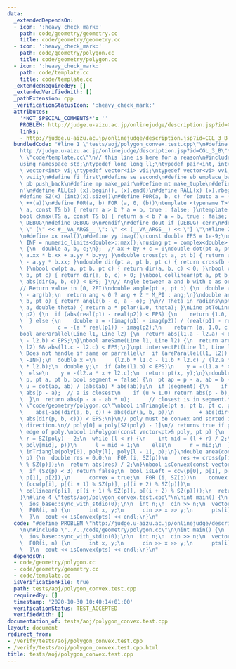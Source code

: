 ```yaml
---
data:
  _extendedDependsOn:
  - icon: ':heavy_check_mark:'
    path: code/geometry/geometry.cc
    title: code/geometry/geometry.cc
  - icon: ':heavy_check_mark:'
    path: code/geometry/polygon.cc
    title: code/geometry/polygon.cc
  - icon: ':heavy_check_mark:'
    path: code/template.cc
    title: code/template.cc
  _extendedRequiredBy: []
  _extendedVerifiedWith: []
  _pathExtension: cpp
  _verificationStatusIcon: ':heavy_check_mark:'
  attributes:
    '*NOT_SPECIAL_COMMENTS*': ''
    PROBLEM: http://judge.u-aizu.ac.jp/onlinejudge/description.jsp?id=CGL_3_B
    links:
    - http://judge.u-aizu.ac.jp/onlinejudge/description.jsp?id=CGL_3_B
  bundledCode: "#line 1 \"tests/aoj/polygon_convex.test.cpp\"\n#define PROBLEM \"\
    http://judge.u-aizu.ac.jp/onlinejudge/description.jsp?id=CGL_3_B\"\n\n#line 1\
    \ \"code/template.cc\"\n// this line is here for a reason\n#include <bits/stdc++.h>\n\
    using namespace std;\ntypedef long long ll;\ntypedef pair<int, int> ii;\ntypedef\
    \ vector<int> vi;\ntypedef vector<ii> vii;\ntypedef vector<vi> vvi;\ntypedef vector<vii>\
    \ vvii;\n#define fi first\n#define se second\n#define eb emplace_back\n#define\
    \ pb push_back\n#define mp make_pair\n#define mt make_tuple\n#define endl '\\\
    n'\n#define ALL(x) (x).begin(), (x).end()\n#define RALL(x) (x).rbegin(), (x).rend()\n\
    #define SZ(x) (int)(x).size()\n#define FOR(a, b, c) for (auto a = (b); (a) < (c);\
    \ ++(a))\n#define F0R(a, b) FOR (a, 0, (b))\ntemplate <typename T>\nbool ckmin(T&\
    \ a, const T& b) { return a > b ? a = b, true : false; }\ntemplate <typename T>\n\
    bool ckmax(T& a, const T& b) { return a < b ? a = b, true : false; }\n#ifndef\
    \ DEBUG\n#define DEBUG 0\n#endif\n#define dout if (DEBUG) cerr\n#define dvar(...)\
    \ \" [\" << #__VA_ARGS__ \": \" << (__VA_ARGS__) << \"] \"\n#line 2 \"code/geometry/geometry.cc\"\
    \n#define xx real()\n#define yy imag()\nconst double EPS = 1e-9;\nconst double\
    \ INF = numeric_limits<double>::max();\nusing pt = complex<double>;\nstruct Line\
    \ {\n  double a, b, c;\n};  // ax + by + c = 0\ndouble dot(pt a, pt b) { return\
    \ a.xx * b.xx + a.yy * b.yy; }\ndouble cross(pt a, pt b) { return a.xx * b.yy\
    \ - a.yy * b.xx; }\ndouble dir(pt a, pt b, pt c) { return cross(b - a, c - a);\
    \ }\nbool cw(pt a, pt b, pt c) { return dir(a, b, c) < 0; }\nbool ccw(pt a, pt\
    \ b, pt c) { return dir(a, b, c) > 0; }\nbool collinear(pt a, pt b, pt c) { return\
    \ abs(dir(a, b, c)) < EPS; }\n// Angle between a and b with o as origin (ccw).\n\
    // Return value in [0, 2PI)\ndouble angle(pt a, pt b) {\n  double ang = arg(a)\
    \ - arg(b);\n  return ang < 0 ? ang + 2 * M_PI : ang;\n}\ndouble angle(pt a, pt\
    \ b, pt o) { return angle(b - o, a - o); }\n// Theta in radiens\npt rotate(pt\
    \ a, double theta) { return a * polar(1.0, theta); }\nLine ptToLine(pt p1, pt\
    \ p2) {\n  if (abs(real(p1) - real(p2)) < EPS) {\n    return {1.0, 0.0, -real(p1)};\n\
    \  } else {\n    double a = -(imag(p1) - imag(p2)) / (real(p1) - real(p2)),\n\
    \           c = -(a * real(p1)) - imag(p2);\n    return {a, 1.0, c};\n  }\n}\n\
    bool areParallel(Line l1, Line l2) {\n  return abs(l1.a - l2.a) < EPS && abs(l1.b\
    \ - l2.b) < EPS;\n}\nbool areSame(Line l1, Line l2) {\n  return areParallel(l1,\
    \ l2) && abs(l1.c - l2.c) < EPS;\n}\npt intersectPt(Line l1, Line l2) {\n  //\
    \ Does not handle if same or parrallel\n  if (areParallel(l1, l2)) return pt(-INF,\
    \ -INF);\n  double x =\n      (l2.b * l1.c - l1.b * l2.c) / (l2.a * l1.b - l1.a\
    \ * l2.b);\n  double y;\n  if (abs(l1.b) < EPS)\n    y = -(l1.a * x + l1.c);\n\
    \  else\n    y = -(l2.a * x + l2.c);\n  return pt(x, y);\n}\ndouble distToLine(pt\
    \ p, pt a, pt b, bool segment = false) {\n  pt ap = p - a, ab = b - a;\n  double\
    \ u = dot(ap, ab) / (abs(ab) * abs(ab));\n  if (segment) {\n    if (u < 0.0) return\
    \ abs(p - a);  // a is closest\n    if (u > 1.0) return abs(p - b);  // b is closest\n\
    \  }\n  return abs(p - a - ab * u);      // closest is in segment.\n}\n#line 2\
    \ \"code/geometry/polygon.cc\"\nbool inTriangle(pt a, pt b, pt c, pt p) {\n  return\n\
    \    abs(-abs(dir(a, b, c)) + abs(dir(a, b, p))\n        + abs(dir(a, p, c)) +\
    \ abs(dir(p, b, c))) < EPS;\n}\n// poly must be convex and sorted in clockwise\
    \ direction.\n// poly[0] = poly[SZ(poly) - 1]\n// returns true if point is on\
    \ edge of poly.\nbool inPolygon(const vector<pt>& poly, pt p) {\n  int l = 1,\
    \ r = SZ(poly) - 2;\n  while (l < r) {\n    int mid = (l + r) / 2;\n    if (cw(poly[0],\
    \ poly[mid], p))\n      l = mid + 1;\n    else\n      r = mid;\n  }\n  return\
    \ inTriangle(poly[0], poly[l], poly[l - 1], p);\n}\ndouble area(const vector<pt>&\
    \ p) {\n  double res = 0.0;\n  F0R (i, SZ(p))\n    res += cross(p[i], p[(i + 1)\
    \ % SZ(p)]);\n  return abs(res) / 2;\n}\nbool isConvex(const vector<pt>& p) {\n\
    \  if (SZ(p) < 3) return false;\n  bool isLeft = ccw(p[0], p[1], p[2]) || collinear(p[0],\
    \ p[1], p[2]),\n      convex = true;\n  F0R (i, SZ(p))\n    convex &= isLeft ==\
    \ (ccw(p[i], p[(i + 1) % SZ(p)], p[(i + 2) % SZ(p)])\n                     ||\
    \ collinear(p[i], p[(i + 1) % SZ(p)], p[(i + 2) % SZ(p)]));\n  return convex;\n\
    }\n#line 4 \"tests/aoj/polygon_convex.test.cpp\"\n\nint main() {\n  cin.tie(0);\n\
    \  ios_base::sync_with_stdio(0);\n\n  int n;\n  cin >> n;\n  vector<pt> pts(n);\n\
    \  F0R(i, n) {\n      int x, y;\n      cin >> x >> y;\n      pts[i] = pt(x, y);\n\
    \  }\n  cout << isConvex(pts) << endl;\n}\n"
  code: "#define PROBLEM \"http://judge.u-aizu.ac.jp/onlinejudge/description.jsp?id=CGL_3_B\"\
    \n\n#include \"../../code/geometry/polygon.cc\"\n\nint main() {\n  cin.tie(0);\n\
    \  ios_base::sync_with_stdio(0);\n\n  int n;\n  cin >> n;\n  vector<pt> pts(n);\n\
    \  F0R(i, n) {\n      int x, y;\n      cin >> x >> y;\n      pts[i] = pt(x, y);\n\
    \  }\n  cout << isConvex(pts) << endl;\n}\n"
  dependsOn:
  - code/geometry/polygon.cc
  - code/geometry/geometry.cc
  - code/template.cc
  isVerificationFile: true
  path: tests/aoj/polygon_convex.test.cpp
  requiredBy: []
  timestamp: '2020-10-30 10:40:14+01:00'
  verificationStatus: TEST_ACCEPTED
  verifiedWith: []
documentation_of: tests/aoj/polygon_convex.test.cpp
layout: document
redirect_from:
- /verify/tests/aoj/polygon_convex.test.cpp
- /verify/tests/aoj/polygon_convex.test.cpp.html
title: tests/aoj/polygon_convex.test.cpp
---
```

